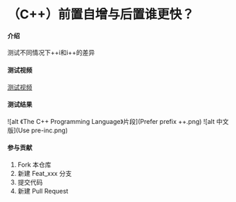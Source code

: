 # （C++）前置自增与后置谁更快？

#### 介绍
测试不同情况下++i和i++的差异

#### 测试视频
[测试视频](https://www.bilibili.com/video/BV1oKBKY2EoK/?share_source=copy_web&vd_source=f356fef64ca0bb2e553b6ff070b44940)

#### 测试结果
![alt 《The C++ Programming Language》片段](Prefer prefix ++.png)
![alt 中文版](Use pre-inc.png)

#### 参与贡献
1.  Fork 本仓库
2.  新建 Feat_xxx 分支
3.  提交代码
4.  新建 Pull Request
